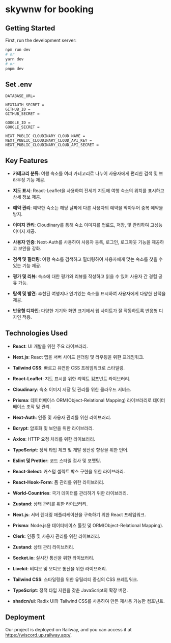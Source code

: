 # skywnw for booking

## Getting Started

First, run the development server:

```bash
npm run dev
# or
yarn dev
# or
pnpm dev
```
## Set .env
```
DATABASE_URL=

NEXTAUTH_SECRET =
GITHUB_ID =
GITHUB_SECRET =

GOOGLE_ID = 
GOOGLE_SECRET =

NEXT_PUBLIC_CLOUDINARY_CLOUD_NAME = 
NEXT_PUBLIC_CLOUDINARY_CLOUD_API_KEY =
NEXT_PUBLIC_CLOUDINARY_CLOUD_API_SECRET = 
```

## Key Features
- **카테고리 분류**: 여행 숙소를 여러 카테고리로 나누어 사용자에게 편리한 검색 및 브라우징 기능 제공.

- **지도 표시**: React-Leaflet을 사용하여 전세계 지도에 여행 숙소의 위치를 표시하고 상세 정보 제공.

- **예약 관리**: 예약한 숙소는 해당 날짜에 다른 사용자의 예약을 막아두어 중복 예약을 방지.

- **이미지 관리**: Cloudinary를 통해 숙소 이미지를 업로드, 저장, 및 관리하여 고성능 이미지 제공.

- **사용자 인증**: Next-Auth를 사용하여 사용자 등록, 로그인, 로그아웃 기능을 제공하고 보안을 강화.

- **검색 및 필터링**: 여행 숙소를 검색하고 필터링하여 사용자에게 맞는 숙소를 찾을 수 있는 기능 제공.

- **평가 및 리뷰**: 숙소에 대한 평가와 리뷰를 작성하고 읽을 수 있어 사용자 간 경험 공유 가능.

- **탐색 및 발견**: 추천된 여행지나 인기있는 숙소를 표시하여 사용자에게 다양한 선택을 제공.

- **반응형 디자인**: 다양한 기기와 화면 크기에서 웹 사이트가 잘 작동하도록 반응형 디자인 적용.

## Technologies Used

- **React**: UI 개발을 위한 주요 라이브러리.
- **Next.js**: React 앱을 서버 사이드 렌더링 및 라우팅을 위한 프레임워크.
- **Tailwind CSS**: 빠르고 유연한 CSS 프레임워크로 스타일링.
- **React-Leaflet**: 지도 표시를 위한 리액트 컴포넌트 라이브러리.
- **Cloudinary**: 숙소 이미지 저장 및 관리를 위한 클라우드 서비스.
- **Prisma**: 데이터베이스 ORM(Object-Relational Mapping) 라이브러리로 데이터베이스 조작 및 관리.
- **Next-Auth**: 인증 및 사용자 관리를 위한 라이브러리.
- **Bcrypt**: 암호화 및 보안을 위한 라이브러리.
- **Axios**: HTTP 요청 처리를 위한 라이브러리.
- **TypeScript**: 정적 타입 체크 및 개발 생산성 향상을 위한 언어.
- **Eslint 및 Prettier**: 코드 스타일 검사 및 포맷팅.
- **React-Select**: 커스텀 셀렉트 박스 구현을 위한 라이브러리.
- **React-Hook-Form**: 폼 관리를 위한 라이브러리.
- **World-Countries**: 국가 데이터를 관리하기 위한 라이브러리.
- **Zustand**: 상태 관리를 위한 라이브러리.



-   **Next.js**: 서버 렌더링 애플리케이션을 구축하기 위한 React 프레임워크.
-   **Prisma**: Node.js용 데이터베이스 툴킷 및 ORM(Object-Relational Mapping).
-   **Clerk**: 인증 및 사용자 관리를 위한 라이브러리.
-   **Zustand**: 상태 관리 라이브러리.
-   **Socket.io**: 실시간 통신을 위한 라이브러리.
-   **Livekit**: 비디오 및 오디오 통신을 위한 라이브러리.
-   **Tailwind CSS**: 스타일링을 위한 유틸리티 중심의 CSS 프레임워크.
-   **TypeScript**: 정적 타입 지원을 갖춘 JavaScript의 확장 버전.
-   **shadcn/ui**: Radix UI와 Tailwind CSS를 사용하여 만든 재사용 가능한 컴포넌트.

## Deployment

Our project is deployed on Railway, and you can access it at https://wiscord.up.railway.app/.
